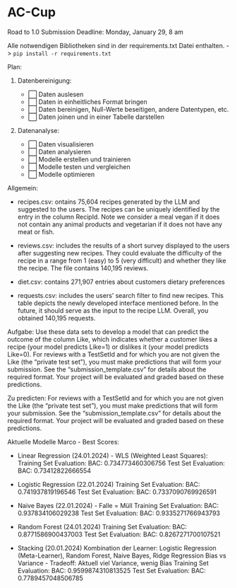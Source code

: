 # AC-Cup

Road to 1.0
Submission Deadline: Monday, January 29, 8 am

Alle notwendigen Bibliotheken sind in der requirements.txt Datei enthalten. -> `pip install -r requirements.txt`

Plan:

1. Datenbereinigung:

   - ⬜️ Daten auslesen
   - ⬜️ Daten in einheitliches Format bringen
   - ⬜️ Daten bereinigen, Null-Werte beseitigen, andere Datentypen, etc.
   - ⬜️ Daten joinen und in einer Tabelle darstellen

2. Datenanalyse:
   - ⬜️ Daten visualisieren
   - ⬜️ Daten analysieren
   - ⬜️ Modelle erstellen und trainieren
   - ⬜️ Modelle testen und vergleichen
   - ⬜️ Modelle optimieren

Allgemein:

- recipes.csv: ontains 75,604 recipes generated by the LLM and suggested to the users. The recipes can be uniquely identified by the entry in the column RecipId. Note we consider a meal vegan if it does not contain any animal products and vegetarian if it
  does not have any meat or fish.

- reviews.csv: includes the results of a short survey displayed to the users after suggesting new recipes. They could evaluate the difficulty of the recipe in a range from 1 (easy) to 5 (very difficult) and whether they like the recipe. The file contains 140,195 reviews.

- diet.csv: contains 271,907 entries about customers dietary preferences

- requests.csv: includes the users’ search filter to find new recipes. This table depicts the newly developed interface mentioned before. In the future, it should serve as the input to the recipe LLM. Overall, you obtained 140,195 requests.

Aufgabe:
Use these data sets to develop a model that can predict the outcome of the column Like, which
indicates whether a customer likes a recipe (your model predicts Like=1) or dislikes it (your model predicts
Like=0).
For reviews with a TestSetId and for which you are not given the Like (the “private test set”), you must make
predictions that will form your submission. See the “submission_template.csv” for details about the required
format. Your project will be evaluated and graded based on these predictions.

Zu predicten:
For reviews with a TestSetId and for which you are not given the Like (the “private test set”), you must make
predictions that will form your submission. See the “submission_template.csv” for details about the required
format. Your project will be evaluated and graded based on these predictions.

Aktuelle Modelle Marco - Best Scores:

- Linear Regression (24.01.2024) - WLS (Weighted Least Squares):
  Training Set Evaluation:
  BAC:  0.734773460306756
  Test Set Evaluation:
  BAC:  0.73412822666554

- Logistic Regression (22.01.2024)
  Training Set Evaluation:
  BAC:  0.741937819196546
  Test Set Evaluation:
  BAC:  0.7337090769926591

- Naive Bayes (22.01.2024) - Falle
= Müll
  Training Set Evaluation:
  BAC: 0.937834106029238
  Test Set Evaluation:
  BAC: 0.9335271766943793

- Random Forest (24.01.2024)
  Training Set Evaluation:
  BAC:  0.8771586900437003
  Test Set Evaluation:
  BAC:  0.8267271700107521

- Stacking (20.01.2024)
  Kombination der Learner: Logistic Regression (Meta-Learner), Random Forest, Naive Bayes, Ridge Regression
  Bias vs Variance - Tradeoff: Aktuell viel Variance, wenig Bias
  Training Set Evaluation:
  BAC: 0.9599874310813525
  Test Set Evaluation:
  BAC: 0.7789457048506785
